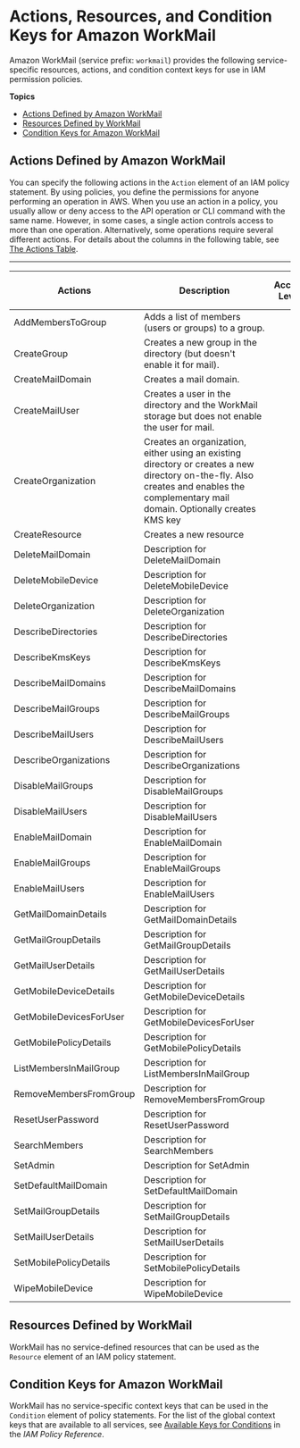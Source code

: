 # Actions, Resources, and Condition Keys for Amazon WorkMail<a name="list_amazonworkmail"></a>

Amazon WorkMail \(service prefix: `workmail`\) provides the following service\-specific resources, actions, and condition context keys for use in IAM permission policies\.

**Topics**
+ [Actions Defined by Amazon WorkMail](#amazonworkmail-actions-as-permissions)
+ [Resources Defined by WorkMail](#amazonworkmail-resources-for-iam-policies)
+ [Condition Keys for Amazon WorkMail](#amazonworkmail-policy-keys)

## Actions Defined by Amazon WorkMail<a name="amazonworkmail-actions-as-permissions"></a>

You can specify the following actions in the `Action` element of an IAM policy statement\. By using policies, you define the permissions for anyone performing an operation in AWS\. When you use an action in a policy, you usually allow or deny access to the API operation or CLI command with the same name\. However, in some cases, a single action controls access to more than one operation\. Alternatively, some operations require several different actions\. For details about the columns in the following table, see [The Actions Table](reference_policies_actions-resources-contextkeys.md#actions_table)\.


****  

| Actions | Description | Access Level | Resource Types \(\*required\) | Condition Keys | Dependent Actions | 
| --- | --- | --- | --- | --- | --- | 
| AddMembersToGroup | Adds a list of members \(users or groups\) to a group\. |   |  |  |  | 
| CreateGroup | Creates a new group in the directory \(but doesn't enable it for mail\)\. |   |  |  |  | 
| CreateMailDomain | Creates a mail domain\. |   |  |  |  | 
| CreateMailUser | Creates a user in the directory and the WorkMail storage but does not enable the user for mail\. |   |  |  |  | 
| CreateOrganization | Creates an organization, either using an existing directory or creates a new directory on\-the\-fly\. Also creates and enables the complementary mail domain\. Optionally creates KMS key |   |  |  |  | 
| CreateResource | Creates a new resource |   |  |  |  | 
| DeleteMailDomain | Description for DeleteMailDomain |   |  |  |  | 
| DeleteMobileDevice | Description for DeleteMobileDevice |   |  |  |  | 
| DeleteOrganization | Description for DeleteOrganization |   |  |  |  | 
| DescribeDirectories | Description for DescribeDirectories |   |  |  |  | 
| DescribeKmsKeys | Description for DescribeKmsKeys |   |  |  |  | 
| DescribeMailDomains | Description for DescribeMailDomains |   |  |  |  | 
| DescribeMailGroups | Description for DescribeMailGroups |   |  |  |  | 
| DescribeMailUsers | Description for DescribeMailUsers |   |  |  |  | 
| DescribeOrganizations | Description for DescribeOrganizations |   |  |  |  | 
| DisableMailGroups | Description for DisableMailGroups |   |  |  |  | 
| DisableMailUsers | Description for DisableMailUsers |   |  |  |  | 
| EnableMailDomain | Description for EnableMailDomain |   |  |  |  | 
| EnableMailGroups | Description for EnableMailGroups |   |  |  |  | 
| EnableMailUsers | Description for EnableMailUsers |   |  |  |  | 
| GetMailDomainDetails | Description for GetMailDomainDetails |   |  |  |  | 
| GetMailGroupDetails | Description for GetMailGroupDetails |   |  |  |  | 
| GetMailUserDetails | Description for GetMailUserDetails |   |  |  |  | 
| GetMobileDeviceDetails | Description for GetMobileDeviceDetails |   |  |  |  | 
| GetMobileDevicesForUser | Description for GetMobileDevicesForUser |   |  |  |  | 
| GetMobilePolicyDetails | Description for GetMobilePolicyDetails |   |  |  |  | 
| ListMembersInMailGroup | Description for ListMembersInMailGroup |   |  |  |  | 
| RemoveMembersFromGroup | Description for RemoveMembersFromGroup |   |  |  |  | 
| ResetUserPassword | Description for ResetUserPassword |   |  |  |  | 
| SearchMembers | Description for SearchMembers |   |  |  |  | 
| SetAdmin | Description for SetAdmin |   |  |  |  | 
| SetDefaultMailDomain | Description for SetDefaultMailDomain |   |  |  |  | 
| SetMailGroupDetails | Description for SetMailGroupDetails |   |  |  |  | 
| SetMailUserDetails | Description for SetMailUserDetails |   |  |  |  | 
| SetMobilePolicyDetails | Description for SetMobilePolicyDetails |   |  |  |  | 
| WipeMobileDevice | Description for WipeMobileDevice |   |  |  |  | 

## Resources Defined by WorkMail<a name="amazonworkmail-resources-for-iam-policies"></a>

WorkMail has no service\-defined resources that can be used as the `Resource` element of an IAM policy statement\.

## Condition Keys for Amazon WorkMail<a name="amazonworkmail-policy-keys"></a>

WorkMail has no service\-specific context keys that can be used in the `Condition` element of policy statements\. For the list of the global context keys that are available to all services, see [Available Keys for Conditions](http://docs.aws.amazon.com/IAM/latest/UserGuide/reference_policies_condition-keys.html#AvailableKeys) in the *IAM Policy Reference*\.